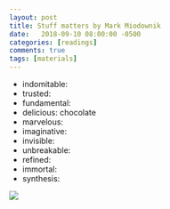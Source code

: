 ```yaml
---
layout: post
title: Stuff matters by Mark Miodownik
date:   2018-09-10 08:00:00 -0500
categories: [readings]
comments: true
tags: [materials]
---
```



* indomitable:
* trusted:
* fundamental:
* delicious: chocolate
* marvelous: 
* imaginative:
* invisible:
* unbreakable:
* refined:
* immortal:
* synthesis:

<a target="_blank"  href="https://www.amazon.com/gp/product/B01181VT8G/ref=as_li_tl?ie=UTF8&camp=1789&creative=9325&creativeASIN=B01181VT8G&linkCode=as2&tag=nosarthur2016-20&linkId=380b14127557139f50dc0dbfc887ca60"><img border="0" src="//ws-na.amazon-adsystem.com/widgets/q?_encoding=UTF8&MarketPlace=US&ASIN=B01181VT8G&ServiceVersion=20070822&ID=AsinImage&WS=1&Format=_SL250_&tag=nosarthur2016-20" ></a><img src="//ir-na.amazon-adsystem.com/e/ir?t=nosarthur2016-20&l=am2&o=1&a=B01181VT8G" width="1" height="1" border="0" alt="" style="border:none !important; margin:0px !important;" />
